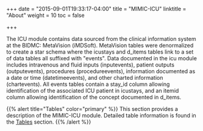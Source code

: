 +++
date = "2015-09-01T19:33:17-04:00"
title = "MIMIC-ICU"
linktitle = "About"
weight = 10
toc = false

+++

The ICU module contains data sourced from the clinical information system at the BIDMC: MetaVision (iMDSoft). MetaVision tables were denormalized to create a star schema where the icustays and d_items tables link to a set of data tables all suffixed with "events". Data documented in the icu module includes intravenous and fluid inputs (inputevents), patient outputs (outputevents), procedures (procedureevents), information documented as a date or time (datetimeevents), and other charted information (chartevents). All events tables contain a stay_id column allowing identification of the associated ICU patient in icustays, and an itemid column allowing identification of the concept documented in d_items.

{{% alert title="Tables" color="primary" %}}
This section provides a description of the MIMIC-ICU module. Detailed table information is found in the [Tables](/iv/datasets/icu) section. 
{{% /alert %}}
